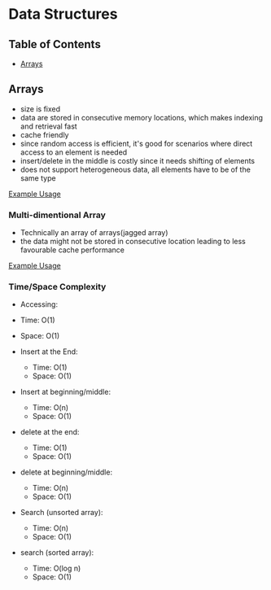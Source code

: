 # Data Structures

## Table of Contents
- [Arrays](#arrays)
  
## Arrays
- size is fixed
- data are stored in consecutive memory locations, which makes indexing and retrieval fast
- cache friendly
- since random access is efficient, it's good for scenarios where direct access to an element is needed
- insert/delete in the middle is costly since it needs shifting of elements
- does not support heterogeneous data, all elements have to be of the same type

[Example Usage](https://github.com/Euna-Islam/code-mastery/blob/main/data-structures/src/main/java/com/euna/JavaArrays.java)

### Multi-dimentional Array
- Technically an array of arrays(jagged array)
- the data might not be stored in consecutive location leading to less favourable cache performance

[Example Usage](https://github.com/Euna-Islam/code-mastery/blob/main/data-structures/src/main/java/com/euna/TwoDArrays.java)

### Time/Space Complexity
- Accessing: 
 - Time: O(1)
 - Space: O(1)

- Insert at the End:
  - Time: O(1)
  - Space: O(1)
  
- Insert at beginning/middle:
  - Time: O(n)
  - Space: O(1)
  
- delete at the end:
  - Time: O(1)
  - Space: O(1)
  
- delete at beginning/middle:
  - Time: O(n)
  - Space: O(1)
  
- Search (unsorted array):
  - Time: O(n)
  - Space: O(1)
  
- search (sorted array):
  - Time: O(log n)
  - Space: O(1)

  
